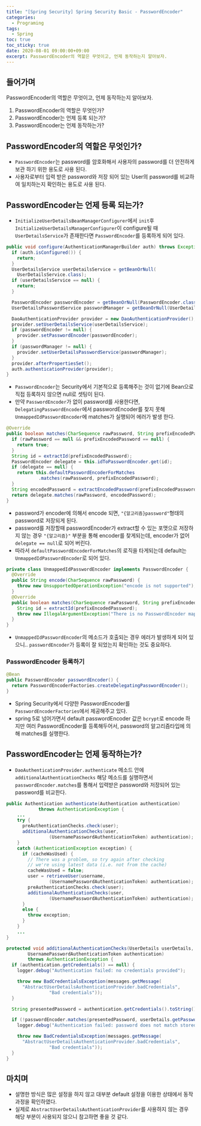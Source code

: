 ```yaml
---
title: "[Spring Security] Spring Security Basic - PasswordEncoder" 
categories:
  - Programing
tags:
  - Spring
toc: true
toc_sticky: true
date: 2020-08-01 09:00:00+09:00 
excerpt: PasswordEncoder의 역할은 무엇이고, 언제 동작하는지 알아보자.
---
```


## 들어가며
PasswordEncoder의 역할은 무엇이고, 언제 동작하는지 알아보자.

1. PasswordEncoder의 역할은 무엇인가?
2. PasswordEncoder는 언제 등록 되는가?
3. PasswordEncoder는 언제 동작하는가?

## PasswordEncoder의 역할은 무엇인가?
- `PasswordEncoder`는 password를 암호화해서 사용자의 password를 더 안전하게 보관 하기 위한 용도로 사용 된다.
- 사용자로부터 입력 받은 password와 저장 되어 있는 User의 password를 비교하여 일치하는지 확인하는 용도로 사용 된다.

  
## PasswordEncoder는 언제 등록 되는가?
- `InitializeUserDetailsBeanManagerConfigurer`에서 `init`후 `InitializeUserDetailsManagerConfigurer`이 configure될 때
 `UserDetailsService`가 존재한다면 `PasswordEncoder`를 등록하게 되어 있다.

```java
public void configure(AuthenticationManagerBuilder auth) throws Exception {
  if (auth.isConfigured()) {
    return;
  }
  UserDetailsService userDetailsService = getBeanOrNull(
    UserDetailsService.class);
  if (userDetailsService == null) {
    return;
  }

  PasswordEncoder passwordEncoder = getBeanOrNull(PasswordEncoder.class);
  UserDetailsPasswordService passwordManager = getBeanOrNull(UserDetailsPasswordService.class);

  DaoAuthenticationProvider provider = new DaoAuthenticationProvider();
  provider.setUserDetailsService(userDetailsService);
  if (passwordEncoder != null) {
    provider.setPasswordEncoder(passwordEncoder);
  }
  if (passwordManager != null) {
    provider.setUserDetailsPasswordService(passwordManager);
  }
  provider.afterPropertiesSet();
  auth.authenticationProvider(provider);
}
```

- `PasswordEncoder`는 Security에서 기본적으로 등록해주는 것이 없기에 Bean으로 직접 등록하지 않으면 null로 셋팅이 된다.
- 만약 `PasswordEncoder`가 없이 password를 사용한다면, `DelegatingPasswordEncoder`에서 passwordEncoder를 찾지 못해
`UnmappedIdPasswordEncoder`에 matches가 실행되어 에러가 발생 한다.

```java
@Override
public boolean matches(CharSequence rawPassword, String prefixEncodedPassword) {
  if (rawPassword == null && prefixEncodedPassword == null) {
    return true;
  }
  String id = extractId(prefixEncodedPassword);
  PasswordEncoder delegate = this.idToPasswordEncoder.get(id);
  if (delegate == null) {
    return this.defaultPasswordEncoderForMatches
			.matches(rawPassword, prefixEncodedPassword);
  }
  String encodedPassword = extractEncodedPassword(prefixEncodedPassword);
  return delegate.matches(rawPassword, encodedPassword);
}
``` 

- password가 encoder에 의해서 encode 되면, `"{알고리즘}password"`형태의 password로 저장되게 된다.
- password를 저장할때 passwordEncoder가 extract할 수 있는 포맷으로 저장하지 않는 경우
`"{알고리즘}"` 부분을 통해 encoder를 찾게되는데, encoder가 없어 `delegate == null`로 되어 버린다.
- 따라서 `defaultPasswordEncoderForMatches`의 로직을 타게되는데
 default는 `UnmappedIdPasswordEncoder`로 되어 있다.

```java
private class UnmappedIdPasswordEncoder implements PasswordEncoder {
  @Override
  public String encode(CharSequence rawPassword) {
    throw new UnsupportedOperationException("encode is not supported");
  }
  @Override
  public boolean matches(CharSequence rawPassword, String prefixEncodedPassword) {
    String id = extractId(prefixEncodedPassword);
    throw new IllegalArgumentException("There is no PasswordEncoder mapped for the id \"" + id + "\"");
  }
}
```

- `UnmappedIdPasswordEncoder`의 메소드가 호출되는 경우 에러가 발생하게 되어 있으니.. `passwordEncoder`가 등록이 잘 되었는지 확인하는 것도 중요하다.

### PasswordEncoder 등록하기

```java
@Bean
public PasswordEncoder passwordEncoder() {
  return PasswordEncoderFactories.createDelegatingPasswordEncoder();
}
```

- Spring Security에서 다양한 PasswordEncoder를 `PasswordEncoderFactories`에서 제공해주고 있다.
- spring 5로 넘어가면서 default passwordEncoder 값은 `bcrypt`로 encode 하지만 여러 PasswordEncoder를 등록해두어서,
password의 알고리즘타입에 의해 matches를 실행한다.
   
## PasswordEncoder는 언제 동작하는가?
- `DaoAuthenticationProvider.authenticate` 메소드 안에 `additionalAuthenticationChecks` 해당 메소드를 실행하면서
`passwordEncoder.matches`를 통해서 입력받은 password와 저장되어 있는 password를 비교한다.

```java
public Authentication authenticate(Authentication authentication)
			throws AuthenticationException {
    ...
	try {
	  preAuthenticationChecks.check(user);
	  additionalAuthenticationChecks(user,
				(UsernamePasswordAuthenticationToken) authentication);
	}
	catch (AuthenticationException exception) {
	  if (cacheWasUsed) {
	    // There was a problem, so try again after checking
		// we're using latest data (i.e. not from the cache)
		cacheWasUsed = false;
		user = retrieveUser(username,
				(UsernamePasswordAuthenticationToken) authentication);
		preAuthenticationChecks.check(user);
		additionalAuthenticationChecks(user,
				(UsernamePasswordAuthenticationToken) authentication);
	  }
	  else {
	    throw exception;
	  }
	}
	...
}
```

```java
protected void additionalAuthenticationChecks(UserDetails userDetails,
		UsernamePasswordAuthenticationToken authentication)
		throws AuthenticationException {
  if (authentication.getCredentials() == null) {
    logger.debug("Authentication failed: no credentials provided");

    throw new BadCredentialsException(messages.getMessage(
      "AbstractUserDetailsAuthenticationProvider.badCredentials",
				"Bad credentials"));
  }

  String presentedPassword = authentication.getCredentials().toString();

  if (!passwordEncoder.matches(presentedPassword, userDetails.getPassword())) {
    logger.debug("Authentication failed: password does not match stored value");

    throw new BadCredentialsException(messages.getMessage(
      "AbstractUserDetailsAuthenticationProvider.badCredentials",
				"Bad credentials"));
  }
}
```

## 마치며
- 설명한 방식은 많은 설정을 하지 않고 대부분 default 설정을 이용한 상태에서 동작 과정을 확인하였다.
- 실제로 `AbstractUserDetailsAuthenticationProvider`를 사용하지 않는 경우 해당 부분이 사용되지 않으니 참고하면 좋을 것 같다. 
